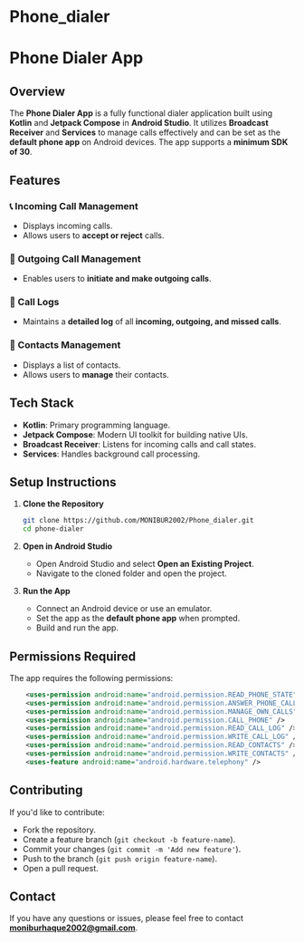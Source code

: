# Phone_dialer
 
# Phone Dialer App

## Overview
The **Phone Dialer App** is a fully functional dialer application built using **Kotlin** and **Jetpack Compose** in **Android Studio**. It utilizes **Broadcast Receiver** and **Services** to manage calls effectively and can be set as the **default phone app** on Android devices. The app supports a **minimum SDK of 30**.

## Features

### 📞 Incoming Call Management
- Displays incoming calls.
- Allows users to **accept or reject** calls.

### 📲 Outgoing Call Management
- Enables users to **initiate and make outgoing calls**.

### 📜 Call Logs
- Maintains a **detailed log** of all **incoming, outgoing, and missed calls**.

### 📇 Contacts Management
- Displays a list of contacts.
- Allows users to **manage** their contacts.

## Tech Stack
- **Kotlin**: Primary programming language.
- **Jetpack Compose**: Modern UI toolkit for building native UIs.
- **Broadcast Receiver**: Listens for incoming calls and call states.
- **Services**: Handles background call processing.

## Setup Instructions
1. **Clone the Repository**
   ```sh
   git clone https://github.com/MONIBUR2002/Phone_dialer.git
   cd phone-dialer
   ```
2. **Open in Android Studio**
   - Open Android Studio and select **Open an Existing Project**.
   - Navigate to the cloned folder and open the project.

3. **Run the App**
   - Connect an Android device or use an emulator.
   - Set the app as the **default phone app** when prompted.
   - Build and run the app.

## Permissions Required
The app requires the following permissions:
```xml
    <uses-permission android:name="android.permission.READ_PHONE_STATE" />
    <uses-permission android:name="android.permission.ANSWER_PHONE_CALLS"/>
    <uses-permission android:name="android.permission.MANAGE_OWN_CALLS" />
    <uses-permission android:name="android.permission.CALL_PHONE" />
    <uses-permission android:name="android.permission.READ_CALL_LOG" />
    <uses-permission android:name="android.permission.WRITE_CALL_LOG" />
    <uses-permission android:name="android.permission.READ_CONTACTS" />
    <uses-permission android:name="android.permission.WRITE_CONTACTS" />
    <uses-feature android:name="android.hardware.telephony" />
```

## Contributing
If you'd like to contribute:
- Fork the repository.
- Create a feature branch (`git checkout -b feature-name`).
- Commit your changes (`git commit -m 'Add new feature'`).
- Push to the branch (`git push origin feature-name`).
- Open a pull request.



## Contact
If you have any questions or issues, please feel free to contact **moniburhaque2002@gmail.com**.


